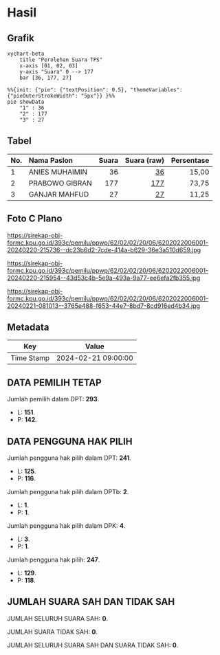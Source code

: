 # Hasil

## Grafik

```mermaid
xychart-beta
    title "Perolehan Suara TPS"
    x-axis [01, 02, 03]
    y-axis "Suara" 0 --> 177
    bar [36, 177, 27]
```

```mermaid
%%{init: {"pie": {"textPosition": 0.5}, "themeVariables": {"pieOuterStrokeWidth": "5px"}} }%%
pie showData
    "1" : 36
    "2" : 177
    "3" : 27
```

## Tabel

| No. | Nama Paslon    | Suara | Suara (raw) | Persentase |
|:--- |:-------------- | -----:| -----------:| ----------:|
| 1   | ANIES MUHAIMIN | 36    | [36][p-1]   | 15,00      |
| 2   | PRABOWO GIBRAN | 177   | [177][p-2]  | 73,75      |
| 3   | GANJAR MAHFUD  | 27    | [27][p-3]   | 11,25      |


[p-1]: https://github.com/gigit-pemilu/pemilu-2024-62-kalimantan-tengah/blob/main/pilpres/hitung-suara/sub/62-kalimantan-tengah/sub/02-kotawaringin-timur/sub/02-cempaga/sub/2006-luwuk-ranggan/sub/001-tps/sub/paslon-1.txt
[p-2]: https://github.com/gigit-pemilu/pemilu-2024-62-kalimantan-tengah/blob/main/pilpres/hitung-suara/sub/62-kalimantan-tengah/sub/02-kotawaringin-timur/sub/02-cempaga/sub/2006-luwuk-ranggan/sub/001-tps/sub/paslon-2.txt
[p-3]: https://github.com/gigit-pemilu/pemilu-2024-62-kalimantan-tengah/blob/main/pilpres/hitung-suara/sub/62-kalimantan-tengah/sub/02-kotawaringin-timur/sub/02-cempaga/sub/2006-luwuk-ranggan/sub/001-tps/sub/paslon-3.txt

## Foto C Plano

https://sirekap-obj-formc.kpu.go.id/393c/pemilu/ppwp/62/02/02/20/06/6202022006001-20240220-215736--dc23b6d2-7cde-414a-b629-36e3a510d659.jpg

https://sirekap-obj-formc.kpu.go.id/393c/pemilu/ppwp/62/02/02/20/06/6202022006001-20240220-215954--43d53c4b-5e9a-493a-9a77-ee6efa2fb355.jpg

https://sirekap-obj-formc.kpu.go.id/393c/pemilu/ppwp/62/02/02/20/06/6202022006001-20240221-081013--3765e488-f653-44e7-8bd7-8cd916ed4b34.jpg


## Metadata

| Key        | Value               |
| ---------- | ------------------- |
| Time Stamp | 2024-02-21 09:00:00 |


## DATA PEMILIH TETAP

Jumlah pemilih dalam DPT: **293**.
 * L: **151**.
 * P: **142**.

## DATA PENGGUNA HAK PILIH

Jumlah pengguna hak pilih dalam DPT: **241**.
 * L: **125**.
 * P: **116**.

Jumlah pengguna hak pilih dalam DPTb: **2**.
 * L: **1**.
 * P: **1**.

Jumlah pengguna hak pilih dalam DPK: **4**.
 * L: **3**.
 * P: **1**.

Jumlah pengguna hak pilih: **247**.
 * L: **129**.
 * P: **118**.

## JUMLAH SUARA SAH DAN TIDAK SAH

JUMLAH SELURUH SUARA SAH: **0**.

JUMLAH SUARA TIDAK SAH: **0**.

JUMLAH SELURUH SUARA SAH DAN SUARA TIDAK SAH: **0**.


